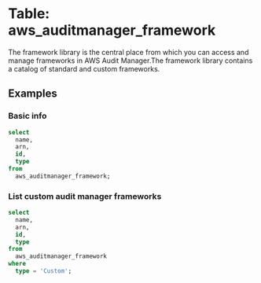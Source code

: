 # Table: aws_auditmanager_framework

The framework library is the central place from which you can access and manage frameworks in AWS Audit Manager.The framework library contains a catalog of standard and custom frameworks.

## Examples

### Basic info

```sql
select
  name,
  arn,
  id,
  type
from
  aws_auditmanager_framework;
```

### List custom audit manager frameworks

```sql
select
  name,
  arn,
  id,
  type
from
  aws_auditmanager_framework
where
  type = 'Custom';
```
